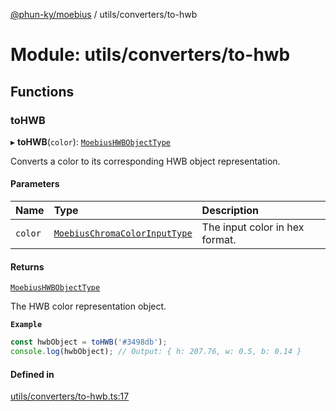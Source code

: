 [@phun-ky/moebius](../README.md) / utils/converters/to-hwb

# Module: utils/converters/to-hwb

## Functions

### toHWB

▸ **toHWB**(`color`): [`MoebiusHWBObjectType`](types.md#moebiushwbobjecttype)

Converts a color to its corresponding HWB object representation.

#### Parameters

| Name | Type | Description |
| :------ | :------ | :------ |
| `color` | [`MoebiusChromaColorInputType`](types.md#moebiuschromacolorinputtype) | The input color in hex format. |

#### Returns

[`MoebiusHWBObjectType`](types.md#moebiushwbobjecttype)

The HWB color representation object.

**`Example`**

```ts
const hwbObject = toHWB('#3498db');
console.log(hwbObject); // Output: { h: 207.76, w: 0.5, b: 0.14 }
```

#### Defined in

[utils/converters/to-hwb.ts:17](https://github.com/phun-ky/moebius/blob/main/src/utils/converters/to-hwb.ts#L17)

